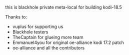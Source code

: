 this is blackhole private meta-local for building kodi-18.5

Thanks to:
- vuplus for supporting us
- Blackhole testers
- TheCaptain for glueing more team
- Emmanuel4you for original oe-alliance kodi 17.2 patch
- oe-alliance and all the contributors
